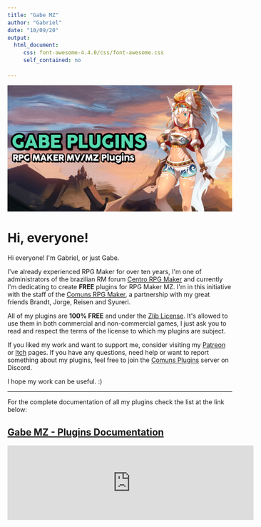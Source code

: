 ```yaml
---
title: "Gabe MZ"
author: "Gabriel"
date: "10/09/20"
output: 
  html_document:
     css: font-awesome-4.4.0/css/font-awesome.css
     self_contained: no

---
```

![Main Thumb](images/MainThumb.PNG)

# Hi, everyone!

Hi everyone! I'm Gabriel, or just Gabe. 

I've already experienced RPG Maker for over ten years, I'm one of administrators of the brazilian RM forum [Centro RPG Maker](https://centrorpg.com/) and currently I'm dedicating to create **FREE** plugins for RPG Maker MZ. I'm in this initiative with the staff of the [Comuns RPG Maker](https://comuns-rpgmaker.github.io), a partnership with my great friends Brandt, Jorge, Reisen and Syureri.

All of my plugins are **100% FREE** and under the [Zlib License](https://github.com/comuns-rpgmaker/GabeMZ/blob/master/LICENSE). It's allowed to use them in both commercial and non-commercial games, I just ask you to read and respect the terms of the license to which my plugins are subject.

If you liked my work and want to support me, consider visiting my [Patreon](https://www.patreon.com/gabriel_nfd) or [Itch](https://dromarch.itch.io/) pages. If you have any questions, need help or want to report something about my plugins, feel free to join the [Comuns Plugins](https://discord.gg/GG85QRz) server on Discord.

I hope my work can be useful. :)

***

For the complete documentation of all my plugins check the list at the link below:
## [Gabe MZ - Plugins Documentation](Plugins)

<iframe frameborder="0" src="https://itch.io/embed/749105" width="552" height="167"><a href="https://dromarch.itch.io/akea-battle-camera">Akea - Battle Camera by Gabriel</a></iframe>